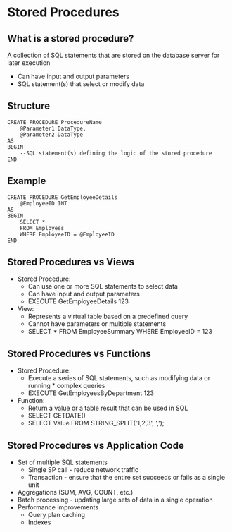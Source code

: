 # Stored Procedures

## What is a stored procedure?
  A collection of SQL statements that are stored on the database server for later execution
* Can have input and output parameters
* SQL statement(s) that select or modify data

## Structure
    CREATE PROCEDURE ProcedureName
        @Parameter1 DataType,
        @Parameter2 DataType
    AS
    BEGIN
        --SQL statement(s) defining the logic of the stored procedure
    END

## Example
    CREATE PROCEDURE GetEmployeeDetails
        @EmployeeID INT
    AS
    BEGIN
        SELECT * 
        FROM Employees 
        WHERE EmployeeID = @EmployeeID
    END

## Stored Procedures vs Views
* Stored Procedure:
    * Can use one or more SQL statements to select data
    * Can have input and output parameters
    * EXECUTE GetEmployeeDetails 123
* View:
    * Represents a virtual table based on a predefined query
    * Cannot have parameters or multiple statements
    * SELECT * FROM EmployeeSummary WHERE EmployeeID = 123

## Stored Procedures vs Functions
* Stored Procedure: 
    * Execute a series of SQL statements, such as modifying data or running * complex queries
    * EXECUTE GetEmployeesByDepartment 123
* Function: 
    * Return a value or a table result that can be used in SQL
    * SELECT GETDATE()
    * SELECT Value FROM STRING_SPLIT('1,2,3', ',');

## Stored Procedures vs Application Code
* Set of multiple SQL statements
    * Single SP call - reduce network traffic
    * Transaction - ensure that the entire set succeeds or fails as a single unit
* Aggregations (SUM, AVG, COUNT, etc.)
* Batch processing - updating large sets of data in a single operation
* Performance improvements
    * Query plan caching
    * Indexes
